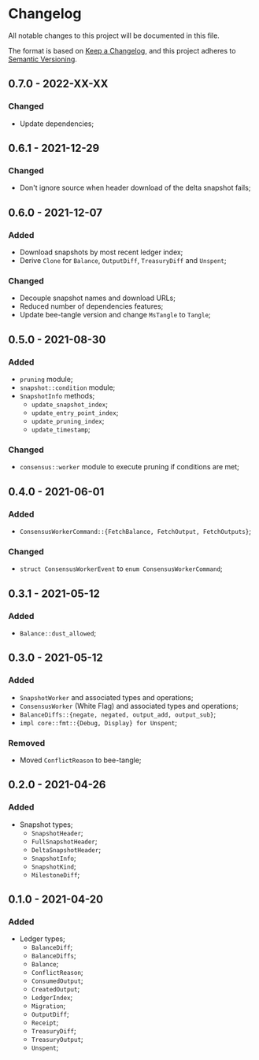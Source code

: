 # Changelog

All notable changes to this project will be documented in this file.

The format is based on [Keep a Changelog](https://keepachangelog.com/en/1.0.0/),
and this project adheres to [Semantic Versioning](https://semver.org/spec/v2.0.0.html).

<!-- ## Unreleased - YYYY-MM-DD

### Added

### Changed

### Deprecated

### Removed

### Fixed

### Security -->

## 0.7.0 - 2022-XX-XX

### Changed

- Update dependencies;

## 0.6.1 - 2021-12-29

### Changed

- Don't ignore source when header download of the delta snapshot fails;

## 0.6.0 - 2021-12-07

### Added

- Download snapshots by most recent ledger index;
- Derive `Clone` for `Balance`, `OutputDiff`, `TreasuryDiff` and `Unspent`;

### Changed

- Decouple snapshot names and download URLs;
- Reduced number of dependencies features;
- Update bee-tangle version and change `MsTangle` to `Tangle`;

## 0.5.0 - 2021-08-30

### Added

- `pruning` module;
- `snapshot::condition` module;
- `SnapshotInfo` methods;
  - `update_snapshot_index`;
  - `update_entry_point_index`;
  - `update_pruning_index`;
  - `update_timestamp`;

### Changed

- `consensus::worker` module to execute pruning if conditions are met;

## 0.4.0 - 2021-06-01

### Added

- `ConsensusWorkerCommand::{FetchBalance, FetchOutput, FetchOutputs}`;

### Changed

- `struct ConsensusWorkerEvent` to `enum ConsensusWorkerCommand`;

## 0.3.1 - 2021-05-12

### Added

- `Balance::dust_allowed`;

## 0.3.0 - 2021-05-12

### Added

- `SnapshotWorker` and associated types and operations;
- `ConsensusWorker` (White Flag) and associated types and operations;
- `BalanceDiffs::{negate, negated, output_add, output_sub}`;
- `impl core::fmt::{Debug, Display} for Unspent`;

### Removed

- Moved `ConflictReason` to bee-tangle;

## 0.2.0 - 2021-04-26

### Added

- Snapshot types;
  - `SnapshotHeader`;
  - `FullSnapshotHeader`;
  - `DeltaSnapshotHeader`;
  - `SnapshotInfo`;
  - `SnapshotKind`;
  - `MilestoneDiff`;

## 0.1.0 - 2021-04-20

### Added

- Ledger types;
  - `BalanceDiff`;
  - `BalanceDiffs`;
  - `Balance`;
  - `ConflictReason`;
  - `ConsumedOutput`;
  - `CreatedOutput`;
  - `LedgerIndex`;
  - `Migration`;
  - `OutputDiff`;
  - `Receipt`;
  - `TreasuryDiff`;
  - `TreasuryOutput`;
  - `Unspent`;
